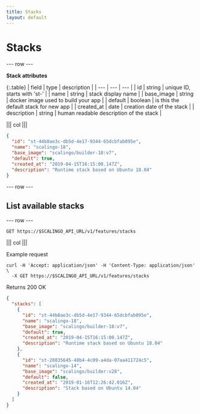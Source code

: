 ```yaml
---
title: Stacks
layout: default
---
```


# Stacks

--- row ---

**Stack attributes**

{:.table}
| field       | type    | description                             |
| ---         | ---     | ---                                     |
| id          | string  | unique ID, starts with 'st-'            |
| name        | string  | stack display name                 |
| base_image  | string  | docker image used to build your app     |
| default     | boolean | is this the default stack for new app   |
| created_at  | date    | creation date of the stack              |
| description | string  | human readable description of the stack |

||| col |||

```json
{
  "id": "st-44b8ae3c-db5d-4e17-9344-65dcbfab095e",
  "name": "scalingo-18",
  "base_image": "scalingo/builder-18:v7",
  "default": true,
  "created_at": "2019-04-15T16:15:00.147Z",
  "description": "Runtime stack based on Ubuntu 18.04"
}
```

--- row ---

## List available stacks

--- row ---

`GET https://$SCALINGO_API_URL/v1/features/stacks`

||| col |||

Example request

```
curl -H 'Accept: application/json' -H 'Content-Type: application/json' \
  -X GET https://$SCALINGO_API_URL/v1/features/stacks
```

Returns 200 OK

```json
{
  "stacks": [
    {
      "id": "st-44b8ae3c-db5d-4e17-9344-65dcbfab095e",
      "name": "scalingo-18",
      "base_image": "scalingo/builder-18:v7",
      "default": true,
      "created_at": "2019-04-15T16:15:00.147Z",
      "description": "Runtime stack based on Ubuntu 18.04"
    },
    {
      "id": "st-28835645-48b4-4c09-a4da-07aa411724c5",
      "name": "scalingo-14",
      "base_image": "scalingo/builder:v28",
      "default": false,
      "created_at": "2019-01-16T12:26:42.016Z",
      "description": "Stack based on Ubuntu 14.04"
    }
  ]
}
```
